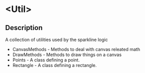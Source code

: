 &lt;Util&gt;
=

Description
--
A collection of utilities used by the sparkline logic

* CanvasMethods - Methods to deal with canvas releated math
* DrawMethods - Methods to draw things on a canvas
* Points - A class defining a point.
* Rectangle - A class defining a rectangle.